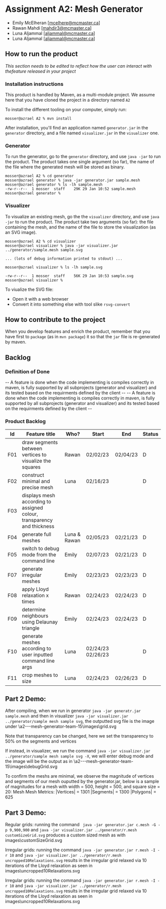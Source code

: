 # Assignment A2: Mesh Generator

  - Emily McElheran [mcelhere@mcmaster.ca]
  - Rawan Mahdi [mahdir3@mcmaster.ca]
  - Luna Aljammal  [aljammal@mcmaster.ca]
  - Luna Aljammal  [aljammal@mcmaster.ca]

## How to run the product

_This section needs to be edited to reflect how the user can interact with thefeature released in your project_

### Installation instructions

This product is handled by Maven, as a multi-module project. We assume here that you have cloned the project in a directory named `A2`

To install the different tooling on your computer, simply run:

```
mosser@azrael A2 % mvn install
```

After installation, you'll find an application named `generator.jar` in the `generator` directory, and a file named `visualizer.jar` in the `visualizer` one. 

### Generator

To run the generator, go to the `generator` directory, and use `java -jar` to run the product. The product takes one single argument (so far), the name of the file where the generated mesh will be stored as binary.

```
mosser@azrael A2 % cd generator 
mosser@azrael generator % java -jar generator.jar sample.mesh
mosser@azrael generator % ls -lh sample.mesh
-rw-r--r--  1 mosser  staff    29K 29 Jan 10:52 sample.mesh
mosser@azrael generator % 
```

### Visualizer

To visualize an existing mesh, go the the `visualizer` directory, and use `java -jar` to run the product. The product take two arguments (so far): the file containing the mesh, and the name of the file to store the visualization (as an SVG image).

```
mosser@azrael A2 % cd visualizer 
mosser@azrael visualizer % java -jar visualizer.jar ../generator/sample.mesh sample.svg

... (lots of debug information printed to stdout) ...

mosser@azrael visualizer % ls -lh sample.svg

-rw-r--r--  1 mosser  staff    56K 29 Jan 10:53 sample.svg
mosser@azrael visualizer %
```
To viualize the SVG file:


  - Open it with a web browser
  - Convert it into something else with tool slike `rsvg-convert`

## How to contribute to the project

When you develop features and enrich the product, remember that you have first to `package` (as in `mvn package`) it so that the `jar` file is re-generated by maven.

## Backlog

### Definition of Done

-- A feature is done when the code implementing is compiles correctly in maven, is fully supported by all subprojects (generator and visualizer) and its tested based on the requirments defined by the client --
-- A feature is done when the code implementing is compiles correctly in maven, is fully supported by all subprojects (generator and visualizer) and its tested based on the requirments defined by the client --

### Product Backlog

| Id | Feature title | Who? | Start | End | Status |
|:--:|---------------|------|-------|-----|--------|
|  F01  | draw segments between vertices to visualize the squares | Rawan | 02/02/23 | 02/04/23 |    D    |
|  F02   | construct minimal and precise mesh | Luna | 02/16/23 | | D |
|  F03    | displays mesh according to assigned colour, transparency and thickness | | | | |
|  F04    | generate full meshes |Luna & Rawan| 02/05/23 | 02/21/23 | D |
|  F05    | switch to debug mode from the command line | Emily | 02/07/23 | 02/21/23 | D |
|  F07    | generate irregular meshes | Emily | 02/23/23 | 02/23/23 | D |
|  F08    | apply Lloyd relaxation x times | Rawan | 02/24/23 | 02/24/23 | D |
|  F09    | determine neighbours using Delaunay triangle | Emily | 02/24/23 | 02/24/23 | D |
|  F10    | generate meshes according to user inputted command line args | Luna | 02/24/23 02/26/23| | D |
|  F11    | crop meshes to size | Luna | 02/24/23 | 02/26/23 | D |

## Part 2 Demo:
After compiling, when we run in generator `java -jar generatr.jar sample.mesh` and then in visualizer `java -jar visualizer.jar ../generator/sample mesh sample svg`, the outputted svg file is the image under \a2---mesh-generator-team-15\images\grid.svg

Note that transparency can be changed, here we set the transparency to 50% on the segments and vertices

If instead, in visualizer, we run the command `java -jar visualizer.jar ../generator/sample mesh sample svg -X`, we will enter debug mode and the image will be the output as in \a2---mesh-generator-team-15\images\debugGrid.svg

To confirm the meshs are minimal, we observe the magnitude of vertices and segments of our mesh ouputted by the generator.jar, below is a sample of magnitudes for a mesh with width = 500, height = 500, and square size = 20:
Mesh Mesh Metrics: 
|Vertices| = 1301
|Segments| = 1300
|Polygons| = 625

## Part 3 Demo: 
Regular grids: running the command ` java -jar generator.jar c.mesh -G -p 9,900,900` and  `java -jar visualizer.jar ../generator/r.mesh customSizeGrid.svg` produces a custom sized mesh as with images\customSizeGrid.svg

Irregular grids: running the command `java -jar generator.jar r.mesh -I -r 10` and ` java -jar visualizer.jar ../generator/r.mesh uncropped10Relaxations.svg ` results in the irregular grid relaxed via 10 iterations of the Lloyd relaxation as seen in images\uncropped10Relaxations.svg

Irregular grids: running the command `java -jar generator.jar r.mesh -I -r 10` and ` java -jar visualizer.jar ../generator/r.mesh uncropped10Relaxations.svg ` results in the irregular grid relaxed via 10 iterations of the Lloyd relaxation as seen in images\uncropped10Relaxations.svg
